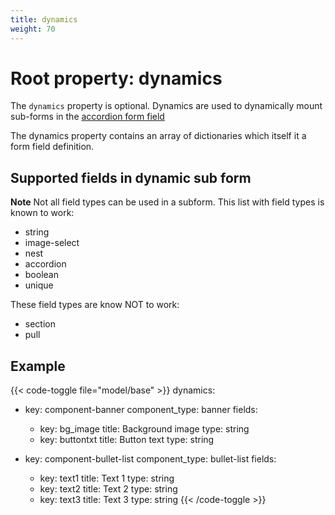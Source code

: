```yaml
---
title: dynamics
weight: 70
---
```


# Root property: dynamics

The ```dynamics``` property is optional. Dynamics are used to dynamically mount
sub-forms in the
[accordion form field](/docs/20-quiqr-developer-reference/03-content-model/03-form-fields/container-field-types/accordion)

The dynamics property contains an array of dictionaries which itself it a form field definition.

## Supported fields in dynamic sub form

**Note** Not all field types can be used in a subform. This list with field types is known to work:

- string
- image-select
- nest
- accordion
- boolean
- unique

These field types are know NOT to work:

- section
- pull

## Example

{{< code-toggle file="model/base" >}}
dynamics:
  - key: component-banner
    component_type: banner
    fields:
      - key: bg_image
        title: Background image
        type: string
      - key: buttontxt
        title: Button text
        type: string

  - key: component-bullet-list
    component_type: bullet-list
    fields:
      - key: text1
        title: Text 1
        type: string
      - key: text2
        title: Text 2
        type: string
      - key: text3
        title: Text 3
        type: string
{{< /code-toggle >}}

